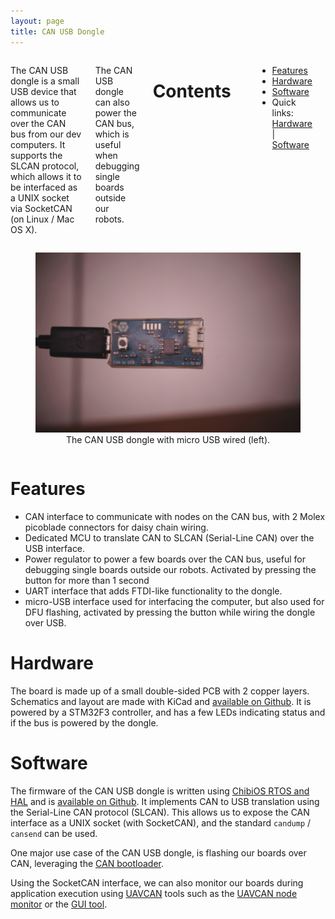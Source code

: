```yaml
---
layout: page
title: CAN USB Dongle
---
```


<div class="row">
<div class="large-6 columns">
    <p>
    The CAN USB dongle is a small USB device that allows us to communicate over the CAN bus from our dev computers.
    It supports the SLCAN protocol, which allows it to be interfaced as a UNIX socket via SocketCAN (on Linux / Mac OS X).
    </p>
    <p>
    The CAN USB dongle can also power the CAN bus, which is useful when debugging single boards outside our robots.
    </p>
    <h1>Contents</h1>
    <p>
        <ul>
            <li><a href="can_dongle.html#features">Features</a></li>
            <li><a href="can_dongle.html#hardware">Hardware</a></li>
            <li><a href="can_dongle.html#software">Software</a></li>
            <li>Quick links:
                <a href="https://github.com/cvra/can-usb-dongle">Hardware</a> |
                <a href="https://github.com/cvra/can-usb-dongle-fw">Software</a>
            </li>
        </ul>
    </p>
</div>
<div class="large-6 columns">
    <figure>
        <img src="/images/technologies/can-dongle.jpg" alt="CAN USB Dongle">
        <figcaption>
            <center>
                The CAN USB dongle with micro USB wired (left).
            </center>
        </figcaption>
    </figure>
</div>
</div>

<a name="features"></a>

# Features

 - CAN interface to communicate with nodes on the CAN bus, with 2 Molex picoblade connectors for daisy chain wiring.
 - Dedicated MCU to translate CAN to SLCAN (Serial-Line CAN) over the USB interface.
 - Power regulator to power a few boards over the CAN bus, useful for debugging single boards outside our robots. Activated by pressing the button for more than 1 second
 - UART interface that adds FTDI-like functionality to the dongle.
 - micro-USB interface used for interfacing the computer, but also used for DFU flashing, activated by pressing the button while wiring the dongle over USB.

<a name="hardware"></a>

# Hardware

The board is made up of a small double-sided PCB with 2 copper layers.
Schematics and layout are made with KiCad and [available on Github](https://github.com/cvra/can-usb-dongle).
It is powered by a STM32F3 controller, and has a few LEDs indicating status and if the bus is powered by the dongle.

<a name="software"></a>

# Software

The firmware of the CAN USB dongle is written using [ChibiOS RTOS and HAL](http://www.chibios.org/) and is [available on Github](https://github.com/cvra/can-usb-dongle-fw).
It implements CAN to USB translation using the Serial-Line CAN protocol (SLCAN).
This allows us to expose the CAN interface as a UNIX socket (with SocketCAN), and the standard `candump` / `cansend` can be used.

One major use case of the CAN USB dongle, is flashing our boards over CAN, leveraging the [CAN bootloader](/technologies/bootloader.html).

Using the SocketCAN interface, we can also monitor our boards during application execution using [UAVCAN](http://uavcan.org/) tools such as the [UAVCAN node monitor](https://github.com/UAVCAN/libuavcan/blob/master/libuavcan_drivers/linux/apps/uavcan_monitor.cpp) or the [GUI tool](https://github.com/UAVCAN/gui_tool).
